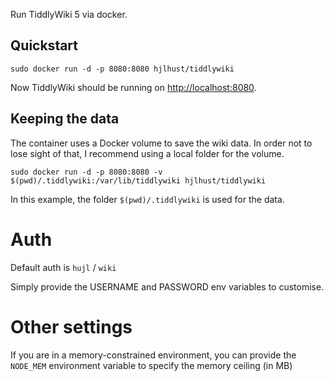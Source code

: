 Run TiddlyWiki 5 via docker.


## Quickstart

    sudo docker run -d -p 8080:8080 hjlhust/tiddlywiki

Now TiddlyWiki should be running on [http://localhost:8080](http://localhost:8080).

## Keeping the data

The container uses a Docker volume to save the wiki data. In order not
to lose sight of that, I recommend using a local folder for the volume.

    sudo docker run -d -p 8080:8080 -v $(pwd)/.tiddlywiki:/var/lib/tiddlywiki hjlhust/tiddlywiki

In this example, the folder `$(pwd)/.tiddlywiki` is used for the data.

# Auth

Default auth is `hujl` / `wiki`

Simply provide the USERNAME and PASSWORD env variables to customise.

# Other settings

If you are in a memory-constrained environment, you can provide the
`NODE_MEM` environment variable to specify the memory ceiling (in MB)
